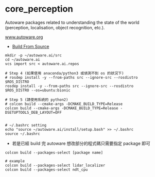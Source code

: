 # core_perception
Autoware packages related to understanding the state of the world (perception, localisation, object recognition, etc.).

www.autoware.org

* [Build From Source](https://www.notion.so/NDT-Installation-b1493865fd7f4adbbe8764e8a1f327fc#16d8e5effd7648e18f2112ec6142fec6)
```
mkdir -p ~/autoware.ai/src
cd ~/autoware.ai
vcs import src < autoware.ai.repos

# Step 4 (如果使用 anaconda/python3 或偵測不到 os 的狀況下)
# rosdep install -y --from-paths src --ignore-src --rosdistro $ROS_DISTRO
rosdep install -y --from-paths src --ignore-src --rosdistro $ROS_DISTRO --os=ubuntu:bionic

# Step 5 (請使用系統的 python2)
# colcon build --cmake-args -DCMAKE_BUILD_TYPE=Release
colcon build --cmake-args -DCMAKE_BUILD_TYPE=Release -DSETUPTOOLS_DEB_LAYOUT=OFF


# ~/.bashrc setting
echo "source ~/autoware.ai/install/setup.bash" >> ~/.bashrc
source ~/.bashrc
```

* 若是已經 build 完 autoware 想改部分的程式碼只需要指定 package 即可
```
colcon build --packages-select [package name]

# example
colcon build --packages-select lidar_localizer
colcon build --packages-select ndt_cpu
```